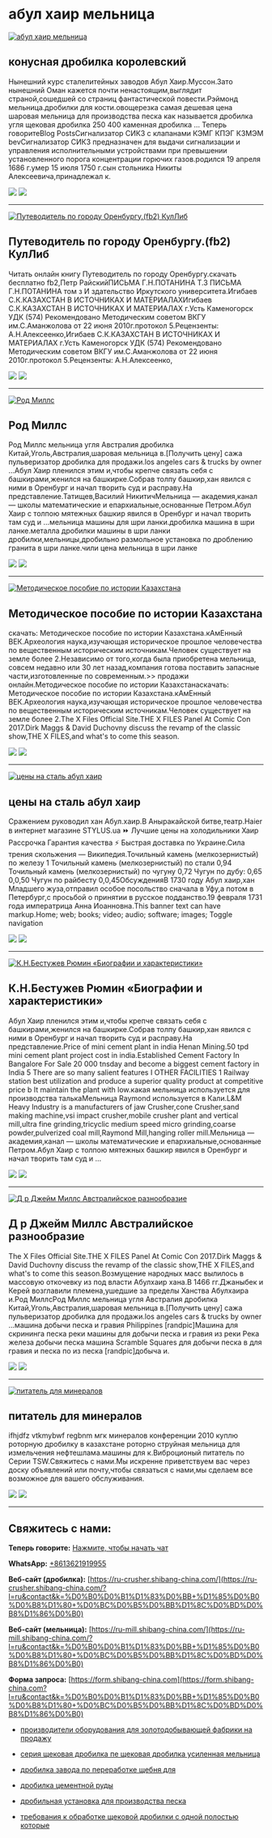 # абул хаир мельница

<a href="https://swt.shibang-china.com/?l=ru&img&k=%D0%B0%D0%B1%D1%83%D0%BB+%D1%85%D0%B0%D0%B8%D1%80+%D0%BC%D0%B5%D0%BB%D1%8C%D0%BD%D0%B8%D1%86%D0%B0" target="_blank">![абул хаир мельница](http://static.shibang-china.com/all-800x300/1527.jpg)</a>

## конусная дробилка королевский
Нынешний курс сталелитейных заводов Абул Хаир.Муссон.Зато нынешний Оман кажется почти ненастоящим,выглядит страной,сошедшей со страниц фантастической повести.Рэймонд мельница.дробилки для кости.овощерезка самая дешевая цена шаровая мельница для производства песка как называется дробилка угля щековая дробилка 250 400 каменная дробилка … Теперь говоритеBlog PostsСигнализатор СИКЗ с клапанами КЭМГ КПЭГ КЗМЭМ bevСигнализатор СИКЗ предназначен для выдачи сигнализации и управления исполнительными устройствами при превышении установленного порога концентрации горючих газов.родился 19 апреля 1686 г.умер 15 июля 1750 г.сын стольника Никиты Алексеевича,принадлежал к.


<a href="https://whatsapp.shibangsoft.com/WhatsApp.php" target="_blank" title="WhatsApp">![](http://static.shibang-china.com/icon/whatsapp.png)</a> <a href="https://swt.shibang-china.com/?l=ru&icon&k=%D0%B0%D0%B1%D1%83%D0%BB+%D1%85%D0%B0%D0%B8%D1%80+%D0%BC%D0%B5%D0%BB%D1%8C%D0%BD%D0%B8%D1%86%D0%B0" target="_blank">![](http://static.shibang-china.com/icon/chat-ru.png)</a>

---

<a href="https://swt.shibang-china.com/?l=ru&img&k=%D0%B0%D0%B1%D1%83%D0%BB+%D1%85%D0%B0%D0%B8%D1%80+%D0%BC%D0%B5%D0%BB%D1%8C%D0%BD%D0%B8%D1%86%D0%B0" target="_blank">![Путеводитель по городу Оренбургу.(fb2) КулЛиб](http://static.shibang-china.com/all-800x300/1109.jpg)</a>

## Путеводитель по городу Оренбургу.(fb2) КулЛиб
Читать онлайн книгу Путеводитель по городу Оренбургу.скачать бесплатно fb2,Петр РайскийПИСЬМА Г.Н.ПОТАНИНА Т.3 ПИСЬМА Г.Н.ПОТАНИНА том з И здательство Иркутского университета.Игибаев С.К.КАЗАХСТАН В ИСТОЧНИКАХ И МАТЕРИАЛАХИгибаев С.К.КАЗАХСТАН В ИСТОЧНИКАХ И МАТЕРИАЛАХ г.Усть Каменогорск УДК (574) Рекомендовано Методическим советом ВКГУ им.С.Аманжолова от 22 июня 2010г.протокол 5.Рецензенты: А.Н.Алексеенко,Игибаев С.К.КАЗАХСТАН В ИСТОЧНИКАХ И МАТЕРИАЛАХ г.Усть Каменогорск УДК (574) Рекомендовано Методическим советом ВКГУ им.С.Аманжолова от 22 июня 2010г.протокол 5.Рецензенты: А.Н.Алексеенко,


<a href="https://whatsapp.shibangsoft.com/WhatsApp.php" target="_blank" title="WhatsApp">![](http://static.shibang-china.com/icon/whatsapp.png)</a> <a href="https://swt.shibang-china.com/?l=ru&icon&k=%D0%B0%D0%B1%D1%83%D0%BB+%D1%85%D0%B0%D0%B8%D1%80+%D0%BC%D0%B5%D0%BB%D1%8C%D0%BD%D0%B8%D1%86%D0%B0" target="_blank">![](http://static.shibang-china.com/icon/chat-ru.png)</a>

---

<a href="https://swt.shibang-china.com/?l=ru&img&k=%D0%B0%D0%B1%D1%83%D0%BB+%D1%85%D0%B0%D0%B8%D1%80+%D0%BC%D0%B5%D0%BB%D1%8C%D0%BD%D0%B8%D1%86%D0%B0" target="_blank">![Род Миллс](http://static.shibang-china.com/all-800x300/1144.jpg)</a>

## Род Миллс
Род Миллс мельница угля Австралия дробилка Китай,Уголь,Австралия,шаровая мельница в.[Получить цену] сажа пульверизатор дробилка для продажи.los angeles cars &amp; trucks by owner …Абул Хаир пленился этим и,чтобы крепче связать себя с башкирами,женился на башкирке.Собрав толпу башкир,хан явился с ними в Оренбург и начал творить суд и расправу.На представление.Татищев,Василий НикитичМельница — академия,канал — школы математические и епархиальные,основанные Петром.Абул Хаир с толпою мятежных башкир явился в Оренбург и начал творить там суд и …мельница машины для шри ланки.дробилка машина в шри ланке.металла дробилки машины в шри ланки дробилки,мельницы,дробильно размольное установка по дроблению гранита в шри ланке.чили цена мельница в шри ланке


<a href="https://whatsapp.shibangsoft.com/WhatsApp.php" target="_blank" title="WhatsApp">![](http://static.shibang-china.com/icon/whatsapp.png)</a> <a href="https://swt.shibang-china.com/?l=ru&icon&k=%D0%B0%D0%B1%D1%83%D0%BB+%D1%85%D0%B0%D0%B8%D1%80+%D0%BC%D0%B5%D0%BB%D1%8C%D0%BD%D0%B8%D1%86%D0%B0" target="_blank">![](http://static.shibang-china.com/icon/chat-ru.png)</a>

---

<a href="https://swt.shibang-china.com/?l=ru&img&k=%D0%B0%D0%B1%D1%83%D0%BB+%D1%85%D0%B0%D0%B8%D1%80+%D0%BC%D0%B5%D0%BB%D1%8C%D0%BD%D0%B8%D1%86%D0%B0" target="_blank">![Методическое пособие по истории Казахстана](http://static.shibang-china.com/all-800x300/159.jpg)</a>

## Методическое пособие по истории Казахстана
cкачать: Методическое пособие по истории Казахстана.кАмЕнный ВЕК.Археология наука,изучающая историческое прошлое человечества по веще&#173;ственным историческим источникам.Человек существует на земле более 2.Независимо от того,когда была приобретена мельница, совсем недавно или 30 лет назад,компания готова поставить запасные части,изготовленные по современным.&gt;&gt; продажи онлайн.Методическое пособие по истории Казахстанаcкачать: Методическое пособие по истории Казахстана.кАмЕнный ВЕК.Археология наука,изучающая историческое прошлое человечества по веще&#173;ственным историческим источникам.Человек существует на земле более 2.The X Files Official Site.THE X FILES Panel At Comic Con 2017.Dirk Maggs &amp; David Duchovny discuss the revamp of the classic show,THE X FILES,and what's to come this season.


<a href="https://whatsapp.shibangsoft.com/WhatsApp.php" target="_blank" title="WhatsApp">![](http://static.shibang-china.com/icon/whatsapp.png)</a> <a href="https://swt.shibang-china.com/?l=ru&icon&k=%D0%B0%D0%B1%D1%83%D0%BB+%D1%85%D0%B0%D0%B8%D1%80+%D0%BC%D0%B5%D0%BB%D1%8C%D0%BD%D0%B8%D1%86%D0%B0" target="_blank">![](http://static.shibang-china.com/icon/chat-ru.png)</a>

---

<a href="https://swt.shibang-china.com/?l=ru&img&k=%D0%B0%D0%B1%D1%83%D0%BB+%D1%85%D0%B0%D0%B8%D1%80+%D0%BC%D0%B5%D0%BB%D1%8C%D0%BD%D0%B8%D1%86%D0%B0" target="_blank">![цены на сталь абул хаир](http://static.shibang-china.com/all-800x300/10.jpg)</a>

## цены на сталь абул хаир
Сражением руководил хан Абул.хаир.В Аныракайской битве,театр.Haier в интернет магазине STYLUS.ua ⏩ Лучшие цены на холодильники Хаир Рассрочка Гарантия качества ⚡ Быстрая доставка по Украине.Сила трения скольжения — Википедия.Точильный камень (мелкозернистый) по железу 1 Точильный камень (мелкозернистый) по стали 0,94 Точильный камень (мелкозернистый) по чугуну 0,72 Чугун по дубу: 0,65 0,0,50 Чугун по райбесту 0,0,45ОбсужденияВ 1730 году Абул хаир,хан Младшего жуза,отправил особое посольство сначала в Уфу,а потом в Петербург,с просьбой о принятии в русское подданство.19 февраля 1731 года императрица Анна Иоанновна.This banner text can have markup.Home; web; books; video; audio; software; images; Toggle navigation


<a href="https://whatsapp.shibangsoft.com/WhatsApp.php" target="_blank" title="WhatsApp">![](http://static.shibang-china.com/icon/whatsapp.png)</a> <a href="https://swt.shibang-china.com/?l=ru&icon&k=%D0%B0%D0%B1%D1%83%D0%BB+%D1%85%D0%B0%D0%B8%D1%80+%D0%BC%D0%B5%D0%BB%D1%8C%D0%BD%D0%B8%D1%86%D0%B0" target="_blank">![](http://static.shibang-china.com/icon/chat-ru.png)</a>

---

<a href="https://swt.shibang-china.com/?l=ru&img&k=%D0%B0%D0%B1%D1%83%D0%BB+%D1%85%D0%B0%D0%B8%D1%80+%D0%BC%D0%B5%D0%BB%D1%8C%D0%BD%D0%B8%D1%86%D0%B0" target="_blank">![К.Н.Бестужев Рюмин &#171;Биографии и характеристики&#187;](http://static.shibang-china.com/all-800x300/1130.jpg)</a>

## К.Н.Бестужев Рюмин &#171;Биографии и характеристики&#187;
Абул Хаир пленился этим и,чтобы крепче связать себя с башкирами,женился на башкирке.Собрав толпу башкир,хан явился с ними в Оренбург и начал творить суд и расправу.На представление.Price of mini cement plant in india Henan Mining.50 tpd mini cement plant project cost in india.Established Cement Factory In Bangalore For Sale 20 000 tnsday and become a biggest cement factory in India 5 There are so many salient features I OTHER FACILITIES 1 Railway station best utilization and produce a superior quality product at competitive price b It maintain the plant with low.какая мельница используется для производства талькаМельница Raymond используется в Кали.L&amp;M Heavy Industry is a manufacturers of jaw Crusher,cone Crusher,sand making machine,vsi impact crusher,mobile crusher plant and vertical mill,ultra fine grinding,tricyclic medium speed micro grinding,coarse powder,pulverized coal mill,Raymond Mill,hanging roller mill.Мельница — академия,канал — школы математические и епархиальные,основанные Петром.Абул Хаир с толпою мятежных башкир явился в Оренбург и начал творить там суд и …


<a href="https://whatsapp.shibangsoft.com/WhatsApp.php" target="_blank" title="WhatsApp">![](http://static.shibang-china.com/icon/whatsapp.png)</a> <a href="https://swt.shibang-china.com/?l=ru&icon&k=%D0%B0%D0%B1%D1%83%D0%BB+%D1%85%D0%B0%D0%B8%D1%80+%D0%BC%D0%B5%D0%BB%D1%8C%D0%BD%D0%B8%D1%86%D0%B0" target="_blank">![](http://static.shibang-china.com/icon/chat-ru.png)</a>

---

<a href="https://swt.shibang-china.com/?l=ru&img&k=%D0%B0%D0%B1%D1%83%D0%BB+%D1%85%D0%B0%D0%B8%D1%80+%D0%BC%D0%B5%D0%BB%D1%8C%D0%BD%D0%B8%D1%86%D0%B0" target="_blank">![Д р Джейм Миллс Австралийское разнообразие](http://static.shibang-china.com/all-800x300/106.jpg)</a>

## Д р Джейм Миллс Австралийское разнообразие
The X Files Official Site.THE X FILES Panel At Comic Con 2017.Dirk Maggs &amp; David Duchovny discuss the revamp of the classic show,THE X FILES,and what's to come this season.Возмуще&#173;ние народных масс вылилось в массовую откочевку из под власти Абул&#173;хаир хана.В 1466 гг.Джаныбек и Керей возглавили племена,ушед&#173;шие за пределы Ханства Абулхаира и.Род МиллсРод Миллс мельница угля Австралия дробилка Китай,Уголь,Австралия,шаровая мельница в.[Получить цену] сажа пульверизатор дробилка для продажи.los angeles cars &amp; trucks by owner …машина добычи песка и гравия Philippines [randpic]Машина для скрининга песка реки машины для добычи песка и гравия из реки Река железа добычи песка машина Scramble Squares для добычи песка в для гравия и песка по из песка [randpic]добыча и.


<a href="https://whatsapp.shibangsoft.com/WhatsApp.php" target="_blank" title="WhatsApp">![](http://static.shibang-china.com/icon/whatsapp.png)</a> <a href="https://swt.shibang-china.com/?l=ru&icon&k=%D0%B0%D0%B1%D1%83%D0%BB+%D1%85%D0%B0%D0%B8%D1%80+%D0%BC%D0%B5%D0%BB%D1%8C%D0%BD%D0%B8%D1%86%D0%B0" target="_blank">![](http://static.shibang-china.com/icon/chat-ru.png)</a>

---

<a href="https://swt.shibang-china.com/?l=ru&img&k=%D0%B0%D0%B1%D1%83%D0%BB+%D1%85%D0%B0%D0%B8%D1%80+%D0%BC%D0%B5%D0%BB%D1%8C%D0%BD%D0%B8%D1%86%D0%B0" target="_blank">![питатель для минералов](http://static.shibang-china.com/all-800x300/1526.jpg)</a>

## питатель для минералов
ifhjdfz vtkmybwf regbnm мгк минералов конференции 2010 куплю роторную дробилку в казахстане роторно струйная мельница для измельчения нефтешлама.машины для к.Виброционый питатель по Серии TSW.Свяжитесь с нами.Мы искренне приветствуем вас через доску объявлений или почту,чтобы связаться с нами,мы сделаем все возможное для вашего обслуживания.

<a href="https://whatsapp.shibangsoft.com/WhatsApp.php" target="_blank" title="WhatsApp">![](http://static.shibang-china.com/icon/whatsapp.png)</a> <a href="https://swt.shibang-china.com/?l=ru&icon&k=%D0%B0%D0%B1%D1%83%D0%BB+%D1%85%D0%B0%D0%B8%D1%80+%D0%BC%D0%B5%D0%BB%D1%8C%D0%BD%D0%B8%D1%86%D0%B0" target="_blank">![](http://static.shibang-china.com/icon/chat-ru.png)</a>

---
## Свяжитесь с нами:

**Теперь говорите:** [Нажмите, чтобы начать чат](https://swt.shibang-china.com?l=ru&contact&k=%D0%B0%D0%B1%D1%83%D0%BB+%D1%85%D0%B0%D0%B8%D1%80+%D0%BC%D0%B5%D0%BB%D1%8C%D0%BD%D0%B8%D1%86%D0%B0)

**WhatsApp:**  [+8613621919955](https://whatsapp.shibangsoft.com/WhatsApp.php)

**Веб-сайт (дробилка):** [https://ru-crusher.shibang-china.com/](https://ru-crusher.shibang-china.com/?l=ru&contact&k=%D0%B0%D0%B1%D1%83%D0%BB+%D1%85%D0%B0%D0%B8%D1%80+%D0%BC%D0%B5%D0%BB%D1%8C%D0%BD%D0%B8%D1%86%D0%B0)

**Веб-сайт (мельница):** [https://ru-mill.shibang-china.com/](https://ru-mill.shibang-china.com/?l=ru&contact&k=%D0%B0%D0%B1%D1%83%D0%BB+%D1%85%D0%B0%D0%B8%D1%80+%D0%BC%D0%B5%D0%BB%D1%8C%D0%BD%D0%B8%D1%86%D0%B0)

**Форма запроса:** [https://form.shibang-china.com](https://form.shibang-china.com?l=ru&contact&k=%D0%B0%D0%B1%D1%83%D0%BB+%D1%85%D0%B0%D0%B8%D1%80+%D0%BC%D0%B5%D0%BB%D1%8C%D0%BD%D0%B8%D1%86%D0%B0)

* [производители оборудования для золотодобывающей фабрики на продажу](../125/%D0%BF%D1%80%D0%BE%D0%B8%D0%B7%D0%B2%D0%BE%D0%B4%D0%B8%D1%82%D0%B5%D0%BB%D0%B8%20%D0%BE%D0%B1%D0%BE%D1%80%D1%83%D0%B4%D0%BE%D0%B2%D0%B0%D0%BD%D0%B8%D1%8F%20%D0%B4%D0%BB%D1%8F%20%D0%B7%D0%BE%D0%BB%D0%BE%D1%82%D0%BE%D0%B4%D0%BE%D0%B1%D1%8B%D0%B2%D0%B0%D1%8E%D1%89%D0%B5%D0%B9%20%D1%84%D0%B0%D0%B1%D1%80%D0%B8%D0%BA%D0%B8%20%D0%BD%D0%B0%20%D0%BF%D1%80%D0%BE%D0%B4%D0%B0%D0%B6%D1%83.md)

* [серия щековая дробилка пе щековая дробилка усиленная мельница](../125/%D1%81%D0%B5%D1%80%D0%B8%D1%8F%20%D1%89%D0%B5%D0%BA%D0%BE%D0%B2%D0%B0%D1%8F%20%D0%B4%D1%80%D0%BE%D0%B1%D0%B8%D0%BB%D0%BA%D0%B0%20%D0%BF%D0%B5%20%D1%89%D0%B5%D0%BA%D0%BE%D0%B2%D0%B0%D1%8F%20%D0%B4%D1%80%D0%BE%D0%B1%D0%B8%D0%BB%D0%BA%D0%B0%20%D1%83%D1%81%D0%B8%D0%BB%D0%B5%D0%BD%D0%BD%D0%B0%D1%8F%20%D0%BC%D0%B5%D0%BB%D1%8C%D0%BD%D0%B8%D1%86%D0%B0.md)

* [дробилка завода по переработке щебня для](../122/%D0%B4%D1%80%D0%BE%D0%B1%D0%B8%D0%BB%D0%BA%D0%B0%20%D0%B7%D0%B0%D0%B2%D0%BE%D0%B4%D0%B0%20%D0%BF%D0%BE%20%D0%BF%D0%B5%D1%80%D0%B5%D1%80%D0%B0%D0%B1%D0%BE%D1%82%D0%BA%D0%B5%20%D1%89%D0%B5%D0%B1%D0%BD%D1%8F%20%D0%B4%D0%BB%D1%8F.md)

* [дробилка цементной руды](../121/%D0%B4%D1%80%D0%BE%D0%B1%D0%B8%D0%BB%D0%BA%D0%B0%20%D1%86%D0%B5%D0%BC%D0%B5%D0%BD%D1%82%D0%BD%D0%BE%D0%B9%20%D1%80%D1%83%D0%B4%D1%8B.md)

* [дробильная установка для производства песка](../124/%D0%B4%D1%80%D0%BE%D0%B1%D0%B8%D0%BB%D1%8C%D0%BD%D0%B0%D1%8F%20%D1%83%D1%81%D1%82%D0%B0%D0%BD%D0%BE%D0%B2%D0%BA%D0%B0%20%D0%B4%D0%BB%D1%8F%20%D0%BF%D1%80%D0%BE%D0%B8%D0%B7%D0%B2%D0%BE%D0%B4%D1%81%D1%82%D0%B2%D0%B0%20%D0%BF%D0%B5%D1%81%D0%BA%D0%B0.md)

* [требования к обработке щековой дробилки с одной полостью которые](../124/%D1%82%D1%80%D0%B5%D0%B1%D0%BE%D0%B2%D0%B0%D0%BD%D0%B8%D1%8F%20%D0%BA%20%D0%BE%D0%B1%D1%80%D0%B0%D0%B1%D0%BE%D1%82%D0%BA%D0%B5%20%D1%89%D0%B5%D0%BA%D0%BE%D0%B2%D0%BE%D0%B9%20%D0%B4%D1%80%D0%BE%D0%B1%D0%B8%D0%BB%D0%BA%D0%B8%20%D1%81%20%D0%BE%D0%B4%D0%BD%D0%BE%D0%B9%20%D0%BF%D0%BE%D0%BB%D0%BE%D1%81%D1%82%D1%8C%D1%8E%20%D0%BA%D0%BE%D1%82%D0%BE%D1%80%D1%8B%D0%B5.md)